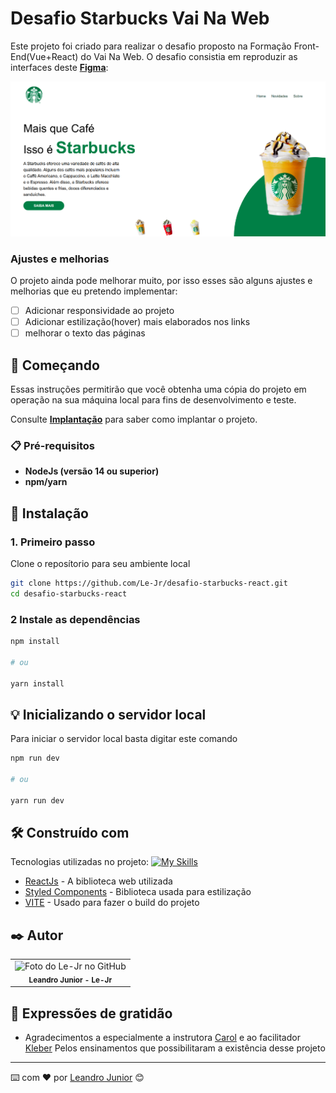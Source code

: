 # Desafio Starbucks Vai Na Web

Este projeto foi criado para realizar o desafio proposto na Formação Front-End(Vue+React) do Vai Na Web.
O desafio consistia em reproduzir as interfaces deste **<a href="https://www.figma.com/design/lDEBqDNjbhumoZwQ7CBL7P/Starbucks?node-id=1-3&node-type=frame&t=ADLAyln3vrVS2sVP-0" target="_blank">Figma</a>**:

<img src="./public/print-pag.png" alt="Exemplo imagem" width="700">

### Ajustes e melhorias

O projeto ainda pode melhorar muito, por isso esses são alguns ajustes e melhorias que eu pretendo implementar:

- [ ] Adicionar responsividade ao projeto
- [ ] Adicionar estilização(hover) mais elaborados nos links
- [ ] melhorar o texto das páginas

## 🚀 Começando

Essas instruções permitirão que você obtenha uma cópia do projeto em operação na sua máquina local para fins de desenvolvimento e teste.

Consulte **[Implantação](#-implanta%C3%A7%C3%A3o)** para saber como implantar o projeto.

### 📋 Pré-requisitos

- **NodeJs (versão 14 ou superior)**
- **npm/yarn**

## 🔧 Instalação

### 1. Primeiro passo

Clone o reposítorio para seu ambiente local

```bash
git clone https://github.com/Le-Jr/desafio-starbucks-react.git
cd desafio-starbucks-react
```

### 2 Instale as dependências

```bash
npm install

# ou

yarn install
```

## 💡 Inicializando o servidor local

Para iniciar o servidor local basta digitar este comando

```bash
npm run dev

# ou

yarn run dev
```

## 🛠️ Construído com

Tecnologias utilizadas no projeto:
[![My Skills](https://skillicons.dev/icons?i=react,styledcomponents,npm,vscode,vite,&theme=light)](https://skillicons.dev)

- [ReactJs](https://react.dev/learn) - A biblioteca web utilizada
- [Styled Components](https://styled-components.com/docs) - Biblioteca usada para estilização
- [VITE](https://vite.dev/guide/) - Usado para fazer o build do projeto

## ✒️ Autor

<table>
  <tr>
    <td align="center">
      <a href"https://github.com/Le-Jr" title="Link Perfil Git Hub">
        <img src="https://avatars.githubusercontent.com/u/149914780?v=4" width="100px;" alt="Foto do Le-Jr no GitHub"/><br>
        <sub>
          <b>Leandro Junior - Le-Jr</b>
        </sub>
      </a>
    </td>
</table>

## 🎁 Expressões de gratidão

- Agradecimentos a especialmente a instrutora <a href="https://github.com/mariaccarolina" >Carol</a> e ao facilitador <a href="https://github.com/kleber-matos">Kleber</a>
  Pelos ensinamentos que possibilitaram a existência desse projeto

---

⌨️ com ❤️ por [Leandro Junior](https://github.com/Le-Jr) 😊
